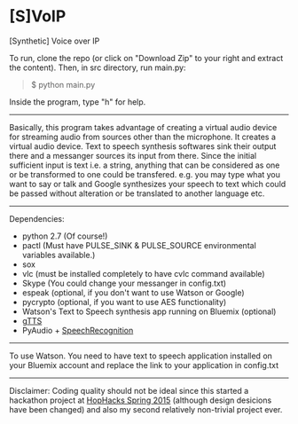# [S]VoIP

[Synthetic] Voice over IP

To run, clone the repo (or click on "Download Zip" to your right and extract the content). Then, in src directory, run main.py:
> $ python main.py

Inside the program, type "h" for help.

---
Basically, this program takes advantage of creating a virtual audio device for streaming audio from sources other
than the microphone. It creates a virtual audio device. Text to speech synthesis softwares sink their output there
and a messanger sources its input from there. Since the initial sufficient input is text i.e. a string, anything 
that can be considered as one or be transformed to one could be transfered. e.g. you may type what you want to say
or talk and Google synthesizes your speech to text which could be passed without alteration or be translated to
another language etc.

---
Dependencies:
- python 2.7 (Of course!)
- pactl (Must have PULSE_SINK & PULSE_SOURCE environmental variables available.)
- sox
- vlc (must be installed completely to have cvlc command available)
- Skype (You could change your messanger in config.txt)
- espeak (optional, if you don't want to use Watson or Google)
- pycrypto (optional, if you want to use AES functionality)
- Watson's Text to Speech synthesis app running on Bluemix (optional)
- [gTTS](https://pypi.python.org/pypi/gTTS/1.0.2)
- PyAudio + [SpeechRecognition](https://pypi.python.org/pypi/SpeechRecognition/)

---
To use Watson. You need to have text to speech application installed on your Bluemix account and replace the link to your application in config.txt

---

Disclaimer: Coding quality should not be ideal since this started a hackathon project at [HopHacks Spring 2015](http://challengepost.com/software/watson-over-ip) (although design desicions have been
changed) and also my second relatively non-trivial project ever.
